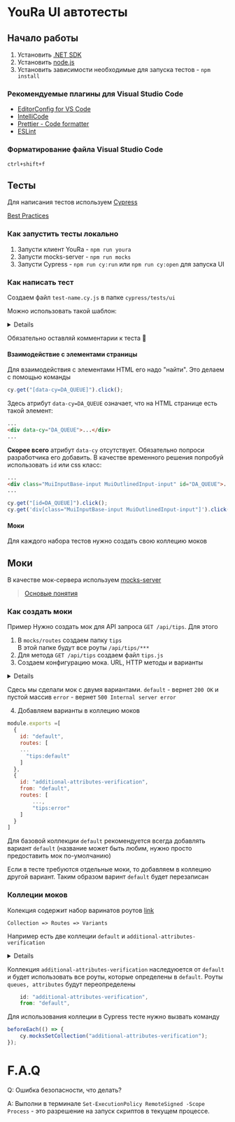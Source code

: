 # YouRa UI автотесты

## Начало работы

1. Установить [.NET SDK](https://dotnet.microsoft.com/en-us/download)
2. Установить [node.js](https://nodejs.org/en)
3. Установить зависимости необходимые для запуска тестов - `npm install`

### Рекомендуемые плагины для Visual Studio Code

- [EditorConfig for VS Code](https://marketplace.visualstudio.com/items?itemName=EditorConfig.EditorConfig)
- [IntelliCode](https://marketplace.visualstudio.com/items?itemName=VisualStudioExptTeam.vscodeintellicode)
- [Prettier - Code formatter](https://marketplace.visualstudio.com/items?itemName=esbenp.prettier-vscode)
- [ESLint](https://marketplace.visualstudio.com/items?itemName=dbaeumer.vscode-eslint)

### Форматирование файла Visual Studio Code
`ctrl+shift+f`

## Тесты
Для написания тестов используем [Cypress](https://docs.cypress.io)

[Best Practices](https://docs.cypress.io/guides/references/best-practices)


### Как запустить тесты локально

1. Запусти клиент YouRa - `npm run youra`
2. Запусти mocks-server - `npm run mocks`
3. Запусти Cypress - `npm run cy:run` или `npm run cy:open` для запуска UI

### Как написать тест
Создаем файл `test-name.cy.js` в папке `cypress/tests/ui`

Можно использовать такой шаблон:

<details>

```javascript
/// <reference types="cypress" />
// ^ Импортируем typescript типы. Так IDE или редактор начнет подсказывать и будет автодополнение

// Описываем какой функционал будем тестировать. Например "Cверка доп. атрибутов"
context("Cверка доп. атрибутов", () => {

  // Описываем какие тесты будут внутри группы
  describe("Проверяем наличие обязательных UI элементов для очереди сверки ДА", () => {
    // Выполняем эти действия перед каждым тестом
    beforeEach(() => {

      // устанавливаем коллецию моков
      cy.mocksSetCollection("additional-attributes-verification");

      // заходим на главную страницу
      cy.visit("/");
      // заходим в очередь ДА
      cy.get("[data-cy=DA_QUEUE]").click();
    });

    // Описываем тест - Ожидаемый результат
    it("Должны быть две вкладки ДА, Кнопки сверки ДА и карточки, Сверка ДА", () => {
      // В отличии от unit тестов, в cypress можно(нужно) делать много проверок за один тест (т.к. тесты долгие)
      // https://docs.cypress.io/guides/references/best-practices#Creating-Tiny-Tests-With-A-Single-Assertion

      // проверяем наличие вкладок "ДА сверка" и "ДА Остальные"
      cy.get("button[id=AdditionalAttributesForApproving]").should("exist");
      cy.get("button[id=AdditionalAttributesOther]").should("exist");

      // проверяем наличие кнопки "Сверить ДА"
      cy.get("button[id=btn_header_approve]")
        .trigger("mouseover")
        .click({ force: true });
      cy.get("div[id=menu-list-grow]").contains("Только ДА");
      cy.get("div[id=menu-list-grow]").contains("Как действующую и ДА");
      cy.get("div[id=menu-list-grow]").contains("Как скрытую и ДА");

      // проверяем наличие кнопки для сверки "ДА"
      cy.get("button[id=approve_attribute]").should("exist");
    });
  });
});
```

</details>

Обязательно оставляй комментарии к теста 🙂

#### Взаимодействие с элементами страницы

Для взаимодействия с элементами HTML его надо "найти". Это делаем с помощью команды
```javascript
cy.get("[data-cy=DA_QUEUE]").click();
```

Здесь атрибут `data-cy=DA_QUEUE` означает, что на HTML странице есть такой элемент:
```html
...
<div data-cy="DA_QUEUE">...</div>
...
```

**Скорее всего** атрибут `data-cy` отсутствует. Обязательно попроси разработчика его добавить. В качестве временного решения попробуй использовать `id` или css класс:

``` html
...
<div class="MuiInputBase-input MuiOutlinedInput-input" id="DA_QUEUE">...</div>
...
```

```javascript
cy.get("[id=DA_QUEUE]").click();
cy.get('div[class="MuiInputBase-input MuiOutlinedInput-input"]').click();
```

#### Моки

Для каждого набора тестов нужно создать свою коллецию моков


## Моки

В качестве мок-сервера используем [mocks-server](https://www.mocks-server.org/)
> [Основые понятия](https://www.mocks-server.org/docs/usage/basics/)

### Как создать моки

Пример
Нужно создать мок для API запроса `GET /api/tips`. Для этого

1. В `mocks/routes` создаем папку `tips` </br> В этой папке будут все роуты `/api/tips/***`
2. Для метода `GET /api/tips` создаем файл `tips.js`
3. Создаем конфигурацию мока. URL, HTTP методы и варианты

<details>

```javascript
module.exports = [
  {
    id: "tips",
    url: "/api/tips",
    method: "GET",
    variants: [
      {
        id: "default",
        type: "json",
        options: {
          status: 200,
          body: [],
        },
      },
      {
        id: "error",
        type: "json",
        options: {
          status: 500,
        },
      },
    ],
  },
];
```

</details>

Сдесь мы сделали мок с двумя вариантами.
`default` - вернет `200 ОК` и пустой массив
`error` - вернет `500 Internal server error`

4. Добавляем варианты в коллецию моков </br>

```javascript
module.exports =[
  {
    id: "default",
    routes: [
    ...
      "tips:default"
    ]
  },
  {
    id: "additional-attributes-verification",
    from: "default",
    routes: [
        ...,
        "tips:error"
    ]
  }
]
```

Для базовой коллекции `default` рекомендуется всегда добавлять вариант `default` (название может быть любим, нужно просто предоставить мок по-умолчанию)

Если в тесте требуются отдельные моки, то добавляем в коллецию другой вариант. Таким образом варинт `default` будет перезаписан

### Коллеции моков

Колекция содержит набор варинатов роутов [link](https://www.mocks-server.org/docs/usage/collections/)

```
Collection => Routes => Variants
```

Например есть две коллеции `default` и `additional-attributes-verification`

<details>

```javascript
module.exports =[
  {
    id: "default",
    routes: [
      "queues:default",
      "user:default",
      "api-configuration:default",
      "phone-config:default",
      "reference-items:russia",
      "attributes:default"
    ]
  },
  {
    id: "additional-attributes-verification",
    from: "default",
    routes: [
      "queues:additional-attributes-verification",
      "attributes:additional-attributes-verification",
      "next-task:additional-attributes-verification",
      "get-task:additional-attributes-verification",
    ]
  }
]

```

</details>

Коллекция `additional-attributes-verification` наследуюется от `default` и будет использовать все роуты, которые определены в `default`. Роуты `queues, attributes` будут переопределены
```javascript
    id: "additional-attributes-verification",
    from: "default",
```

Для использования коллеции в Cypress тесте нужно вызвать команду
``` javascript
beforeEach(() => {
    cy.mocksSetCollection("additional-attributes-verification");
});
```

# F.A.Q

Q: Ошибка безопасности, что делать?

A: Выполни в терминале `Set-ExecutionPolicy RemoteSigned -Scope Process` - это разрешение на запуск скриптов в текущем процессе. 